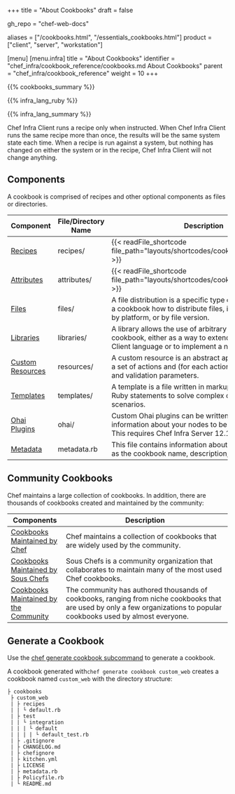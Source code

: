 +++
title = "About Cookbooks"
draft = false

gh_repo = "chef-web-docs"

aliases = ["/cookbooks.html", "/essentials_cookbooks.html"]
product = ["client", "server", "workstation"]

[menu]
  [menu.infra]
    title = "About Cookbooks"
    identifier = "chef_infra/cookbook_reference/cookbooks.md About Cookbooks"
    parent = "chef_infra/cookbook_reference"
    weight = 10
+++

{{% cookbooks_summary %}}

{{% infra_lang_ruby %}}

{{% infra_lang_summary %}}

Chef Infra Client runs a recipe only when instructed. When Chef Infra Client runs the same recipe more than once, the results will be the same system state each time. When a recipe is run against a system, but nothing has changed on either the system or in the recipe, Chef Infra Client will not change anything.

## Components

A cookbook is comprised of recipes and other optional components as files or directories.

<!-- markdownlint-disable MD033 -->

<table>
<colgroup>
<col style="width: 16%" />
<col style="width: 8%" />
<col style="width: 75%" />
</colgroup>
<thead>
<tr class="header">
<th>Component</th>
<th>File/Directory Name</th>
<th>Description</th>
</tr>
</thead>
<tbody>
<tr>
<td><a href="/recipes/">Recipes</a></td>
<td>recipes/</td>
<td>{{< readFile_shortcode file_path="layouts/shortcodes/cookbooks_recipe.md" >}}</td>
</tr>
<tr>
<td><a href="/attributes/">Attributes</a></td>
<td>attributes/</td>
<td>{{< readFile_shortcode file_path="layouts/shortcodes/cookbooks_attribute.md" >}}</td>
</tr>
<tr>
<td><a href="/files/">Files</a></td>
<td>files/</td>
<td>A file distribution is a specific type of resource that tells a cookbook how to distribute files, including by node, by platform, or by file version.</td>
</tr>
<tr>
<td><a href="/libraries/">Libraries</a></td>
<td>libraries/</td>
<td>A library allows the use of arbitrary Ruby code in a cookbook, either as a way to extend the Chef Infra Client language or to implement a new class.</td>
</tr>
<tr>
<td><a href="/custom_resources/">Custom Resources</a></td>
<td>resources/</td>
<td>A custom resource is an abstract approach for defining a set of actions and (for each action) a set of properties and validation parameters.</td>
</tr>
<tr>
<td><a href="/templates/">Templates</a></td>
<td>templates/</td>
<td>A template is a file written in markup language that uses Ruby statements to solve complex configuration scenarios.</td>
</tr>
<tr>
<td><a href="/ohai_custom/">Ohai Plugins</a></td>
<td>ohai/</td>
<td>Custom Ohai plugins can be written to load additional information about your nodes to be used in recipes. This requires Chef Infra Server 12.18.14 or later.</td>
</tr>
<tr>
<td><a href="/config_rb_metadata/">Metadata</a></td>
<td>metadata.rb</td>
<td>This file contains information about the cookbook such as the cookbook name, description, and <a href="/cookbook_versioning/">version</a>.</td>
</tr>
</tbody>
</table>

<!-- markdownlint-enable MD033 -->
## Community Cookbooks

Chef maintains a large collection of cookbooks. In addition, there are thousands of cookbooks created and maintained by the community:

<!-- markdownlint-disable MD033 -->

<table>
<colgroup>
<col style="width: 25%" />
<col style="width: 75%" />
</colgroup>
<thead>
<tr class="header">
<th>Components</th>
<th>Description</th>
</tr>
</thead>
<tbody>
<tr>
<td><a href="https://github.com/chef-cookbooks">Cookbooks Maintained by Chef</a></td>
<td>Chef maintains a collection of cookbooks that are widely used by the community.</td>
</tr>
<tr>
<td><a href="https://github.com/sous-chefs">Cookbooks Maintained by Sous Chefs</a></td>
<td>Sous Chefs is a community organization that collaborates to maintain many of the most used Chef cookbooks.</td>
</tr>
<tr>
<td><a href="https://supermarket.chef.io/cookbooks">Cookbooks Maintained by the Community</a></td>
<td>The community has authored thousands of cookbooks, ranging from niche cookbooks that are used by only a few organizations to popular cookbooks used by almost everyone.</td>
</tr>
</tbody>
</table>

<!-- markdownlint-enable MD033 -->

## Generate a Cookbook

Use the [chef generate cookbook subcommand](/workstation/ctl_chef/#chef-generate-cookbook) to generate a cookbook.

A cookbook generated with`chef generate cookbook custom_web` creates a cookbook named `custom_web` with the directory structure:

```text
├ cookbooks
 ├ custom_web
 | ├ recipes
 | | └ default.rb
 | ├ test
 | | └ integration
 | | | └ default
 | | | | └ default_test.rb
 | ├ .gitignore
 | ├ CHANGELOG.md
 | ├ chefignore
 | ├ kitchen.yml
 | ├ LICENSE
 | ├ metadata.rb
 | ├ Policyfile.rb
 | └ README.md
```

